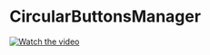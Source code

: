 # CircularButtonsManager
[![Watch the video](https://i.imgur.com/vKb2F1B.png)](https://youtu.be/vt5fpE0bzSY)
